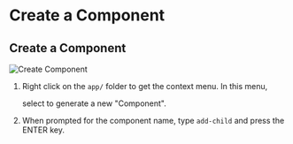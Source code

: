 # Create a Component

## Create a Component

![Create Component](https://user-images.githubusercontent.com/3506071/39678192-ffb356a6-513c-11e8-8502-10fb02155ecc.png)

1. Right click on the `app/` folder to get the context menu. In this menu,

   select to generate a new "Component".

2. When prompted for the component name, type `add-child` and press the ENTER key.

